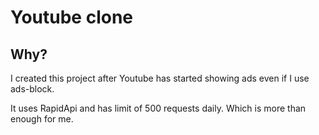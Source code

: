 # Youtube clone

## Why?

I created this project after Youtube has started showing ads even if I use ads-block.

It uses RapidApi and has limit of 500 requests daily. Which is more than enough for me.
